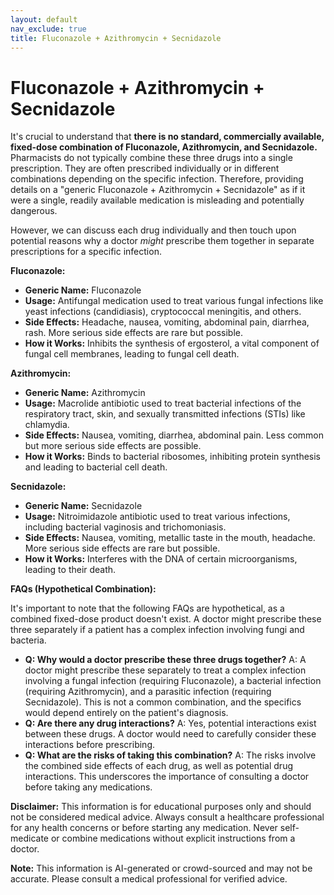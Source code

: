 ```yaml
---
layout: default
nav_exclude: true
title: Fluconazole + Azithromycin + Secnidazole
---
```


# Fluconazole + Azithromycin + Secnidazole

It's crucial to understand that **there is no standard, commercially available, fixed-dose combination of Fluconazole, Azithromycin, and Secnidazole.**  Pharmacists do not typically combine these three drugs into a single prescription.  They are often prescribed individually or in different combinations depending on the specific infection.  Therefore, providing details on a "generic Fluconazole + Azithromycin + Secnidazole" as if it were a single, readily available medication is misleading and potentially dangerous.

However, we can discuss each drug individually and then touch upon potential reasons why a doctor *might* prescribe them together in separate prescriptions for a specific infection.


**Fluconazole:**

* **Generic Name:** Fluconazole
* **Usage:** Antifungal medication used to treat various fungal infections like yeast infections (candidiasis), cryptococcal meningitis, and others.
* **Side Effects:** Headache, nausea, vomiting, abdominal pain, diarrhea, rash.  More serious side effects are rare but possible.
* **How it Works:**  Inhibits the synthesis of ergosterol, a vital component of fungal cell membranes, leading to fungal cell death.

**Azithromycin:**

* **Generic Name:** Azithromycin
* **Usage:** Macrolide antibiotic used to treat bacterial infections of the respiratory tract, skin, and sexually transmitted infections (STIs) like chlamydia.
* **Side Effects:** Nausea, vomiting, diarrhea, abdominal pain.  Less common but more serious side effects are possible.
* **How it Works:** Binds to bacterial ribosomes, inhibiting protein synthesis and leading to bacterial cell death.

**Secnidazole:**

* **Generic Name:** Secnidazole
* **Usage:** Nitroimidazole antibiotic used to treat various infections, including bacterial vaginosis and trichomoniasis.
* **Side Effects:** Nausea, vomiting, metallic taste in the mouth, headache.  More serious side effects are rare but possible.
* **How it Works:** Interferes with the DNA of certain microorganisms, leading to their death.


**FAQs (Hypothetical Combination):**

It's important to note that the following FAQs are hypothetical, as a combined fixed-dose product doesn't exist.  A doctor might prescribe these three separately if a patient has a complex infection involving fungi and bacteria.

* **Q: Why would a doctor prescribe these three drugs together?**  A:  A doctor might prescribe these separately to treat a complex infection involving a fungal infection (requiring Fluconazole), a bacterial infection (requiring Azithromycin), and a parasitic infection (requiring Secnidazole).  This is not a common combination, and the specifics would depend entirely on the patient's diagnosis.
* **Q: Are there any drug interactions?** A: Yes, potential interactions exist between these drugs.  A doctor would need to carefully consider these interactions before prescribing.
* **Q: What are the risks of taking this combination?** A:  The risks involve the combined side effects of each drug, as well as potential drug interactions.  This underscores the importance of consulting a doctor before taking any medications.


**Disclaimer:** This information is for educational purposes only and should not be considered medical advice.  Always consult a healthcare professional for any health concerns or before starting any medication.  Never self-medicate or combine medications without explicit instructions from a doctor.


**Note:** This information is AI-generated or crowd-sourced and may not be accurate. Please consult a medical professional for verified advice.